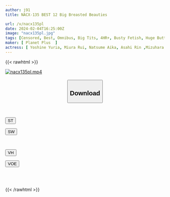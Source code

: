 ```yaml
---
author: j91
title: NACX-135 BEST 12 Big Breasted Beauties

url: /v/nacx135pl
date: 2024-02-04T16:25:00Z
image: "nacx135pl.jpg"
tags: [Censored, Best, Omnibus, Big Tits, 4HR+, Busty Fetish, Huge Butt	]
maker: [ Planet Plus  ]
actress: [ Yoshine Yuria, Miura Rui, Natsume Aika, Asahi Rin ,Mizuhara Misono, Tomiyasu Reona ,Hoshikawa Mai, Tsukimi Iori, Rukawa Rio, Natsukawa Ayumi ]
---
```



{{< rawhtml >}}

<div class="video" data-videoid="WwkL3kGJvjHbPro">
    <a href="javascript:;">
        <img src="/v/nacx135pl/nacx135pl.jpg" width="WIDTH" height="HEIGHT" alt="nacx135pl.mp4" loading="lazy">
    </a>
</div>

<script type="text/javascript" src="https://j91.asia/asset/on-demand-st.js"></script>

<br>
  <link rel="stylesheet" href="https://j91.asia/asset/bs5.css">
  
  <center>
  <button class="btn btn-primary" type="button" data-bs-toggle="collapse" data-bs-target=".multi-collapse" aria-expanded="false" aria-controls="multiCollapseExample1 multiCollapseExample2"><h2>Download</h2></button></center>
</p>
<div class="row">
  <div class="col">
    <div class="collapse multi-collapse" id="multiCollapseExample1">
      <div class="card card-body">
	      	      <br>
<div class="buttons">  
<p><a href="https://streamtape.to/v/WwkL3kGJvjHbPro" target="_blank"><button class="btn-hover color-3"><i class="fa fa-download"></i> ST</button></a></p>
<p><a href="https://cdnwish.com/jcindw3qsz4k" target="_blank"><button class="btn-hover color-2"><i class="fa fa-download"></i> SW</button></a></p></div>
    </div>
  </div>
</div>
  <div class="col">
    <div class="collapse multi-collapse" id="multiCollapseExample2">
      <div class="card card-body">
	      <br>
<div class="buttons">
<p><a href="https://vidhidepro.com/f/0hdkfaw9h1yc" target="_blank"><button class="btn-hover color-9"><i class="fa fa-download"></i> VH</button></a></p>
<p><a href="https://voe.sx/au3m4bbbpakx"><button class="btn-hover color-8"><i class="fa fa-download"></i> VOE</button></a></p></div>
<br><br>
      </div>
    </div>
  </div>
</div>

{{< /rawhtml >}}